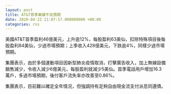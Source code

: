 ```yaml
---
layout: post
title: AT&T首季業績不及預期
date: 2020-04-22 21:07:17.000000000 +08:00
categories: rss
---
```


美國AT&T首季盈利46億美元，上升逾12%，每股盈利63美仙，扣除特殊項目後每股盈利84美仙，少過市場預期；上季收入428億美元，下跌逾4%，同樣少過市場預期。

集團表示，由於多個運動項目因新型肺炎疫情取消，打擊廣告收入，加上無線設備銷售減少，令收入減少6億美元，每股盈利就減少5美仙。首季電話用戶增加16.3萬戶，多過市場預期，後付客戶流失率亦改善至0.86%。

集團表示，目前難以確定全年情況，但強調持有足夠自由現金流支付派息同還債。
